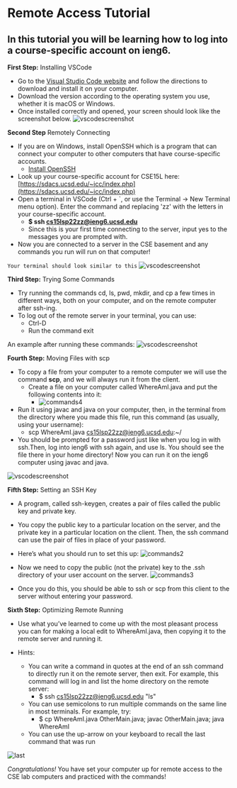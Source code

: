 # Remote Access Tutorial

## In this tutorial you will be learning how to log into a course-specific account on **ieng6**.

**First Step:** Installing VSCode

* Go to the [Visual Studio Code website](https://code.visualstudio.com) and follow the directions to download and install it on your computer.
* Download the version according to the operating system you use, whether it is macOS or Windows.
* Once installed correctly and opened, your screen should look like the screenshot below.
![vscodescreenshot](unnamed.png)

**Second Step** Remotely Connecting
* If you are on Windows, install OpenSSH which is a program that can connect your computer to other computers that have course-specific accounts.
    * [Install OpenSSH](https://docs.microsoft.com/en-us/windows-server/administration/openssh/openssh_install_firstuse)
* Look up your course-specific account for CSE15L here: [https://sdacs.ucsd.edu/~icc/index.php](https://sdacs.ucsd.edu/~icc/index.php)
* Open a terminal in VSCode (Ctrl + `, or use the Terminal → New Terminal menu option). Enter the command and replacing 'zz' with the letters in your course-specific account.
    * **$ ssh cs15lsp22zz@ieng6.ucsd.edu**
    * Since this is your first time connecting to the server, input yes to the messages you are prompted with.
* Now you are connected to a server in the CSE basement and any commands you run will run on that computer!

`Your terminal should look similar to this`
![vscodescreenshot](remote.png)

**Third Step:** Trying Some Commands
* Try running the commands cd, ls, pwd, mkdir, and cp a few times in different ways, both on your computer, and on the remote computer after ssh-ing.
* To log out of the remote server in your terminal, you can use:
    * Ctrl-D
    * Run the command exit

An example after running these commands:
![vscodescreenshot](commands.png)

**Fourth Step:** Moving Files with scp
*  To copy a file from your computer to a remote computer we will use the command **scp**, and we will always run it from the client.
    * Create a file on your computer called WhereAmI.java and put the following contents into it:
        * ![commands4](commands4.PNG)
* Run it using javac and java on your computer, then, in the terminal from the directory where you made this file, run this command (as usually, using your username):
    * scp WhereAmI.java cs15lsp22zz@ieng6.ucsd.edu:~/
* You should be prompted for a password just like when you log in with ssh.Then, log into ieng6 with ssh again, and use ls. You should see the file there in your home directory! Now you can run it on the ieng6 computer using javac and java.

![vscodescreenshot](copying.png)

**Fifth Step:** Setting an SSH Key
* A program, called ssh-keygen, creates a pair of files called the public key and private key.
* You copy the public key to a particular location on the server, and the private key in a particular location on the client. Then, the ssh command can use the pair of files in place of your password.
* Here’s what you should run to set this up:
![commands2](commands2.PNG)

* Now we need to copy the public (not the private) key to the .ssh directory of your user account on the server.
![commands3](commands3.PNG)
* Once you do this, you should be able to ssh or scp from this client to the server without entering your password.

**Sixth Step:** Optimizing Remote Running
* Use what you’ve learned to come up with the most pleasant process you can for making a local edit to WhereAmI.java, then copying it to the remote server and running it.

* Hints:
    * You can write a command in quotes at the end of an ssh command to directly run it on the remote server, then exit. For example, this command will log in and list the home directory on the remote server:
        * $ ssh cs15lsp22zz@ieng6.ucsd.edu "ls"
    * You can use semicolons to run multiple commands on the same line in most terminals. For example, try:
        * $ cp WhereAmI.java OtherMain.java; javac OtherMain.java; java WhereAmI
    * You can use the up-arrow on your keyboard to recall the last command that was run

![last](last.png)

*Congratulations!* You have set your computer up for remote access to the CSE lab computers and practiced with the commands!










